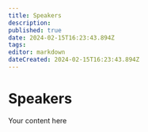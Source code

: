 ```yaml
---
title: Speakers
description: 
published: true
date: 2024-02-15T16:23:43.894Z
tags: 
editor: markdown
dateCreated: 2024-02-15T16:23:43.894Z
---
```


# Speakers
Your content here